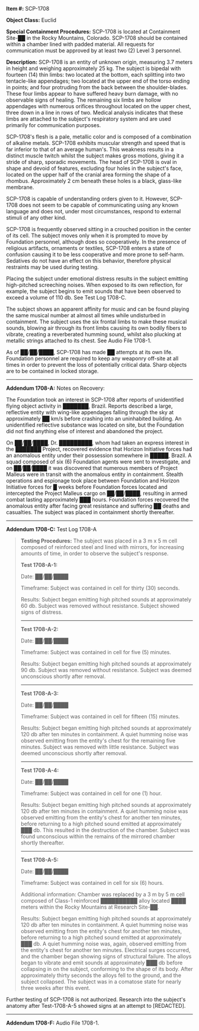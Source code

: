 **Item #:** SCP-1708

**Object Class:** Euclid

**Special Containment Procedures:** SCP-1708 is located at Containment Site-██ in the Rocky Mountains, Colorado. SCP-1708 should be contained within a chamber lined with padded material. All requests for communication must be approved by at least two (2) Level 3 personnel.

**Description:** SCP-1708 is an entity of unknown origin, measuring 3.7 meters in height and weighing approximately 25 kg. The subject is bipedal with fourteen (14) thin limbs: two located at the bottom, each splitting into two tentacle-like appendages; two located at the upper end of the torso ending in points; and four protruding from the back between the shoulder-blades. These four limbs appear to have suffered heavy burn damage, with no observable signs of healing. The remaining six limbs are hollow appendages with numerous orifices throughout located on the upper chest, three down in a line in rows of two. Medical analysis indicates that these limbs are attached to the subject's respiratory system and are used primarily for communication purposes.

SCP-1708's flesh is a pale, metallic color and is composed of a combination of alkaline metals. SCP-1708 exhibits muscular strength and speed that is far inferior to that of an average human's. This weakness results in a distinct muscle twitch whilst the subject makes gross motions, giving it a stride of sharp, sporadic movements. The head of SCP-1708 is oval in shape and devoid of features, excluding four holes in the subject's face, located on the upper half of the cranial area forming the shape of a rhombus. Approximately 2 cm beneath these holes is a black, glass-like membrane.

SCP-1708 is capable of understanding orders given to it. However, SCP-1708 does not seem to be capable of communicating using any known language and does not, under most circumstances, respond to external stimuli of any other kind.

SCP-1708 is frequently observed sitting in a crouched position in the center of its cell. The subject moves only when it is prompted to move by Foundation personnel, although does so cooperatively. In the presence of religious artifacts, ornaments or textiles, SCP-1708 enters a state of confusion causing it to be less cooperative and more prone to self-harm. Sedatives do not have an effect on this behavior, therefore physical restraints may be used during testing.

Placing the subject under emotional distress results in the subject emitting high-pitched screeching noises. When exposed to its own reflection, for example, the subject begins to emit sounds that have been observed to exceed a volume of 110 db. See Test Log 1708-C.

The subject shows an apparent affinity for music and can be found playing the same musical number at almost all times while undisturbed in containment. The subject uses the six frontal limbs to make these musical sounds, blowing air through its front limbs causing its own bodily fibers to vibrate, creating a reverberated humming sound, whilst also plucking at metallic strings attached to its chest. See Audio File 1708-1.

As of ██/██/████, SCP-1708 has made ██ attempts at its own life. Foundation personnel are required to keep any weaponry off-site at all times in order to prevent the loss of potentially critical data. Sharp objects are to be contained in locked storage.

* * *

**Addendum 1708-A:** Notes on Recovery:

The Foundation took an interest in SCP-1708 after reports of unidentified flying object activity in ███████, Brazil. Reports described a large, reflective entity with wing-like appendages falling through the sky at approximately ██ km/s before crashing into an uninhabited building. An unidentified reflective substance was located on site, but the Foundation did not find anything else of interest and abandoned the project.

On ██/██/████, Dr. █████████, whom had taken an express interest in the ███████ Project, recovered evidence that Horizon Initiative forces had an anomalous entity under their possession somewhere in █████, Brazil. A squad composed of six (6) Foundation agents were sent to investigate, and on ██/██/████ it was discovered that numerous members of Project Malleus were in transit with the anomalous entity in containment. Stealth operations and espionage took place between Foundation and Horizon Initiative forces for █ weeks before Foundation forces located and intercepted the Project Malleus cargo on ██/██/████, resulting in armed combat lasting approximately ███ hours. Foundation forces recovered the anomalous entity after facing great resistance and suffering ██ deaths and casualties. The subject was placed in containment shortly thereafter.

* * *

**Addendum 1708-C:** Test Log 1708-A

> **Testing Procedures:** The subject was placed in a 3 m x 5 m cell composed of reinforced steel and lined with mirrors, for increasing amounts of time, in order to observe the subject's response.
> 
> **Test 1708-A-1:**
> 
> Date: ██/██/████
> 
> Timeframe: Subject was contained in cell for thirty (30) seconds.
> 
> Results: Subject began emitting high pitched sounds at approximately 60 db. Subject was removed without resistance. Subject showed signs of distress.
> 
> * * *
> 
> **Test 1708-A-2:**
> 
> Date: ██/██/████
> 
> Timeframe: Subject was contained in cell for five (5) minutes.
> 
> Results: Subject began emitting high pitched sounds at approximately 90 db. Subject was removed without resistance. Subject was deemed unconscious shortly after removal.
> 
> * * *
> 
> **Test 1708-A-3:**
> 
> Date: ██/██/████
> 
> Timeframe: Subject was contained in cell for fifteen (15) minutes.
> 
> Results: Subject began emitting high pitched sounds at approximately 120 db after ten minutes in containment. A quiet humming noise was observed emitting from the entity's chest for the remaining five minutes. Subject was removed with little resistance. Subject was deemed unconscious shortly after removal.
> 
> * * *
> 
> **Test 1708-A-4:**
> 
> Date: ██/██/████
> 
> Timeframe: Subject was contained in cell for one (1) hour.
> 
> Results: Subject began emitting high pitched sounds at approximately 120 db after ten minutes in containment. A quiet humming noise was observed emitting from the entity's chest for another ten minutes, before returning to a high pitched sound emitted at approximately ███ db. This resulted in the destruction of the chamber. Subject was found unconscious within the remains of the mirrored chamber shortly thereafter.
> 
> * * *
> 
> **Test 1708-A-5:**
> 
> Date: ██/██/████
> 
> Timeframe: Subject was contained in cell for six (6) hours.
> 
> Additional information: Chamber was replaced by a 3 m by 5 m cell composed of Class-1 reinforced ██████████ alloy located ████ meters within the Rocky Mountains at Research Site-██.
> 
> Results: Subject began emitting high pitched sounds at approximately 120 db after ten minutes in containment. A quiet humming noise was observed emitting from the entity's chest for another ten minutes, before returning to a high pitched sound emitted at approximately ███ db. A quiet humming noise was, again, observed emitting from the entity's chest for another ten minutes. Electrical surges occurred, and the chamber began showing signs of structural failure. The alloys began to vibrate and emit sounds at approximately ███ db before collapsing in on the subject, conforming to the shape of its body. After approximately thirty seconds the alloys fell to the ground, and the subject collapsed. The subject was in a comatose state for nearly three weeks after this event.

Further testing of SCP-1708 is not authorized. Research into the subject's anatomy after Test-1708-A-5 showed signs at an attempt to \[REDACTED\].

* * *

**Addendum 1708-F:** Audio File 1708-1.